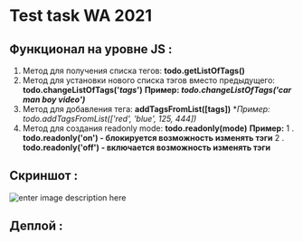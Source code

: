 # Test task WA 2021
  ## Функционал на уровне JS :
 1. Метод для получения списка тегов: **todo.getListOfTags()**
 2. Метод для установки нового списка тэгов вместо предыдущего: **todo.changeListOfTags('*tags*')**
  **Пример: *todo.changeListOfTags('car man boy video')***
 3. Метод для добавления тега:   **addTagsFromList([tags])**
   **Пример: *todo.addTagsFromList(['red', 'blue', 125, 444])**
 4. Метод для создания readonly mode: **todo.readonly(mode)**
    **Пример:**
 1 . **todo.readonly('on') - блокируется возможность изменять тэги**
 2 . **todo.readonly('off') - включается возможность изменять тэги**
   ## Скриншот :
   ![enter image description here](https://i.imgur.com/qrhLYjo.png)

   ## Деплой :
    
  